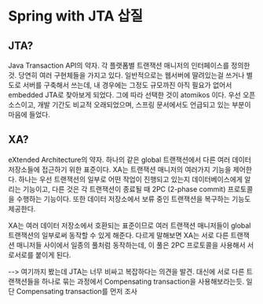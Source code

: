 # Spring with JTA 삽질

## JTA?

Java Transaction API의 약자. 각 플랫폼별 트랜잭션 매니저의 인터페이스를 정의한 것. 당연히 여러 구현체들을 가지고 있다. 일반적으로는 웹서버에 딸려있는걸 쓰거나 별도로 서버를 구축해서 쓰는데, 내 경우에는 그정도 규모까진 아직 필요가 없어서 embedded JTA로 찾아보게 되었다. 그에 따라 선택한 것이 atomikos 이다. 우선 오픈소스이고, 개발 기간도 비교적 오래되었으며, 스프링 문서에서도 언급되고 있는 부분이 마음에 들었다.

## XA?

eXtended Architecture의 약자. 하나의 같은 global 트랜잭션에서 다른 여러 데이터 저장소들에 접근하기 위한 표준이다. XA는 트랜잭션 매니저의 여러가지 기능을 제어한다. 하나는 우선 트랜잭션의 일부로 어떤 작업이 진행되고 있는지 데이터베이스에게 알리는 기능이고, 다른 것은 각 트랜잭션이 종료될 때 2PC (2-phase commit) 프로토콜을 수행하는 기능이다. 또한 데이터 저장소에서 보류 중인 트랜잭션을 복구하는 기능도 제공한다.

XA는 여러 데이터 저장소에서 호환되는 표준이므로 여러 트랜잭션 매니저들이 global 트랜잭션의 일부로써 동작할 수 있게 해준다. 다르게 말해보면 XA는 서로 다른 트랜잭션 매니저들 사이에서 일종의 풀처럼 동작하는데, 이 풀은 2PC 프로토콜을 사용해서 서로서로를 붙이게 된다.

--> 여기까지 봤는데 JTA는 너무 비싸고 복잡하다는 의견을 발견. 대신에 서로 다른 트랜잭션들을 하나로 묶는 과정에서 Compensating transaction을 사용해보라는듯. 일단 Compensating transaction를 먼저 조사